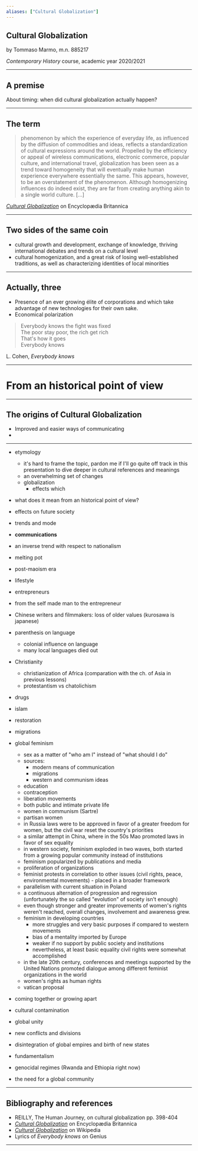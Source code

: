 ```yaml
---
aliases: ["Cultural Globalization"]
---
```

## Cultural Globalization

by Tommaso Marmo, m.n. 885217

<p class="right"><cite>Contemporary History</cite> course, academic year 2020/2021</p>

---

## A premise

About timing: when did cultural globalization actually happen?

---

## The term

>  phenomenon by which the experience of everyday life, as influenced by the diffusion of commodities and ideas, reflects a standardization of cultural expressions around the world. Propelled by the efficiency or appeal of wireless communications, electronic commerce, popular culture, and international travel, globalization has been seen as a trend toward homogeneity that will eventually make human experience everywhere essentially the same. This appears, however, to be an overstatement of the phenomenon. Although homogenizing influences do indeed exist, they are far from creating anything akin to a single world culture. \[…\]

<p class="cite"><cite><a href="https://www.britannica.com/science/cultural-globalization" rel="noopener noreferrer" target="_blank">Cultural Globalization</a></cite> on Encyclopædia Britannica</p>

---

## Two sides of the same coin

- cultural growth and development, exchange of knowledge, thriving international debates and trends on a cultural level
- cultural homogenization, and a great risk of losing well-established traditions, as well as characterizing identities of local minorities

---

## Actually, three

- Presence of an ever growing élite of corporations and which take advantage of new technologies for their own sake.
- Economical polarization   
> Everybody knows the fight was fixed   
> The poor stay poor, the rich get rich   
> That's how it goes   
> Everybody knows   
<p class="cite">L. Cohen, <cite><a href="https://genius.com/Leonard-cohen-everybody-knows-lyrics" rel="noopener noreferrer" target="_blank"></a>Everybody knows</cite></p>

---

# From an historical point of view

---

## The origins of Cultural Globalization

- Improved and easier ways of communicating
- 

---

- etymology
	- it's hard to frame the topic, pardon me if I'll go quite off track in this presentation to dive deeper in cultural references and meanings
	- an overwhelming set of changes
	- globalization
		- effects which 
- what does it mean from an historical point of view?
- effects on future society
- trends and mode
- **communications**
- an inverse trend with respect to nationalism
- melting pot
- post-maoism era
- lifestyle
- entrepreneurs
- from the self made man to the entrepreneur
- Chinese writers and filmmakers: loss of older values (kurosawa is japanese)
- parenthesis on language
	- colonial influence on language
	- many local languages died out
- Christianity
	- christianization of Africa (comparation with the ch. of Asia in previous lessons)
	- protestantism vs chatolichism
- drugs
- islam
- restoration
- migrations
- global feminism
	- sex as a matter of "who am I" instead of "what should I do"
	- sources:
		- modern means of communication
		- migrations
		- western and communism ideas
	- education
	- contraception
	- liberation movements
	- both public and intimate private life
	- women in communism (Sartre)
	- partisan women
	- in Russia laws were to be approved in favor of a greater freedom for women, but the civil war reset the country's priorities
	- a similar attempt in China, where in the 50s Mao promoted laws in favor of sex equality
	- in western society, feminism exploded in two waves, both started from a growing popular community instead of institutions
	- feminism popularized by publications and media
	- proliferation of organizations
	- feminist protests in correlation to other issues (civil rights, peace, environmental movements) - placed in a broader framework
	- parallelism with current situation in Poland
	- a continuous alternation of progression and regression (unfortunately the so called "evolution" of society isn't enough)
	- even though stronger and greater improvements of women's rights weren't reached, overall changes, involvement and awareness grew.
	- feminism in developing countries
		- more struggles and very basic purposes if compared to western movements
		- bias of a mentality imported by Europe
		- weaker if no support by public society and institutions
		- nevertheless, at least basic equality civil rights were somewhat accomplished 
	- in the late 20th century, conferences and meetings supported by the United Nations promoted dialogue among different feminist organizations in the world
	- women's rights as human rights
	- vatican proposal
- coming together or growing apart
- cultural contamination
- global unity
- new conflicts and divisions
- disintegration of global empires and birth of new states
- fundamentalism
- genocidal regimes (Rwanda and Ethiopia right now)

- the need for a global community

--- 

## Bibliography and references

- REILLY,  The Human Journey, on cultural globalization pp. 398-404
- <cite><a href="https://www.britannica.com/science/cultural-globalization" rel="noopener noreferrer" target="_blank">Cultural Globalization</a></cite> on Encyclopædia Britannica
- <cite><a href="https://www.wikiwand.com/en/Cultural_globalization" rel="noopener noreferrer" target="_blank">Cultural Globalization</a></cite> on Wikipedia
- Lyrics of <cite><a href="https://genius.com/Leonard-cohen-everybody-knows-lyrics" rel="noopener noreferrer" target="_blank"></a>Everybody knows</cite> on Genius

---
